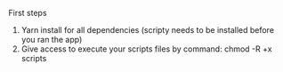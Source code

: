 
First steps
1) Yarn install for all dependencies (scripty needs to be installed before you ran the app)
2) Give access to execute your scripts files by command: chmod -R +x scripts

